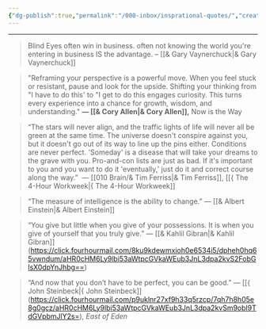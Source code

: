 ```yaml
---
{"dg-publish":true,"permalink":"/000-inbox/insprational-quotes/","created":"2022-06-22T23:37:10.000-04:00","updated":"2025-03-21T17:36:08.000-04:00"}
---
```


---

>Blind Eyes often win in business.
often not knowing the world you're entering in business IS the advantage. – [[& Gary Vaynerchuck\|& Gary Vaynerchuck]]


> "Reframing your perspective is a powerful move. When you feel stuck or resistant, pause and look for the upside. Shifting your thinking from "I have to do this' to "I get to do this engages curiosity. This turns every experience into a chance for growth, wisdom, and understanding." **― [[& Cory Allen\|& Cory Allen]],** Now is the Way

> “The stars will never align, and the traffic lights of life will never all be green at the same time. The universe doesn't conspire against you, but it doesn't go out of its way to line up the pins either. Conditions are never perfect. 'Someday' is a disease that will take your dreams to the grave with you. Pro-and-con lists are just as bad. If it's important to you and you want to do it 'eventually,' just do it and correct course along the way.”   ― [[010 Brain/& Tim Ferriss\|& Tim Ferriss]], [[{ The 4-Hour Workweek\|{ The 4-Hour Workweek]]

> “The measure of intelligence is the ability to change.” — [[& Albert Einstein\|& Albert Einstein]]

> “You give but little when you give of your possessions. It is when you give of yourself that you truly give.”  — [[& Kahlil Gibran\|& Kahlil Gibran]] (https://click.fourhourmail.com/8ku9kdewmxioh0e6534i5/dpheh0hq65vwndum/aHR0cHM6Ly9lbi53aWtpcGVkaWEub3JnL3dpa2kvS2FobGlsX0dpYnJhbg==)

> “And now that you don’t have to be perfect, you can be good.” — [[{ John Steinbeck\|{ John Steinbeck]] (https://click.fourhourmail.com/p9uklnr27xf9h33q5rzcp/7qh7h8h05e8g0gcz/aHR0cHM6Ly9lbi53aWtpcGVkaWEub3JnL3dpa2kvSm9obl9TdGVpbmJlY2s=), _East of Eden_

